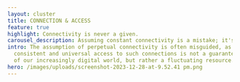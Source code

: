 ```yaml
---
layout: cluster
title: CONNECTION & ACCESS
feature: true
highlight: Connectivity is never a given.
carousel_description: Assuming constant connectivity is a mistake; it's not always guaranteed.
intro: The assumption of perpetual connectivity is often misguided, as
  consistent and universal access to such connections is not a guaranteed aspect
  of our increasingly digital world, but rather a fluctuating resource.
hero: /images/uploads/screenshot-2023-12-28-at-9.52.41 pm.png
---
```


